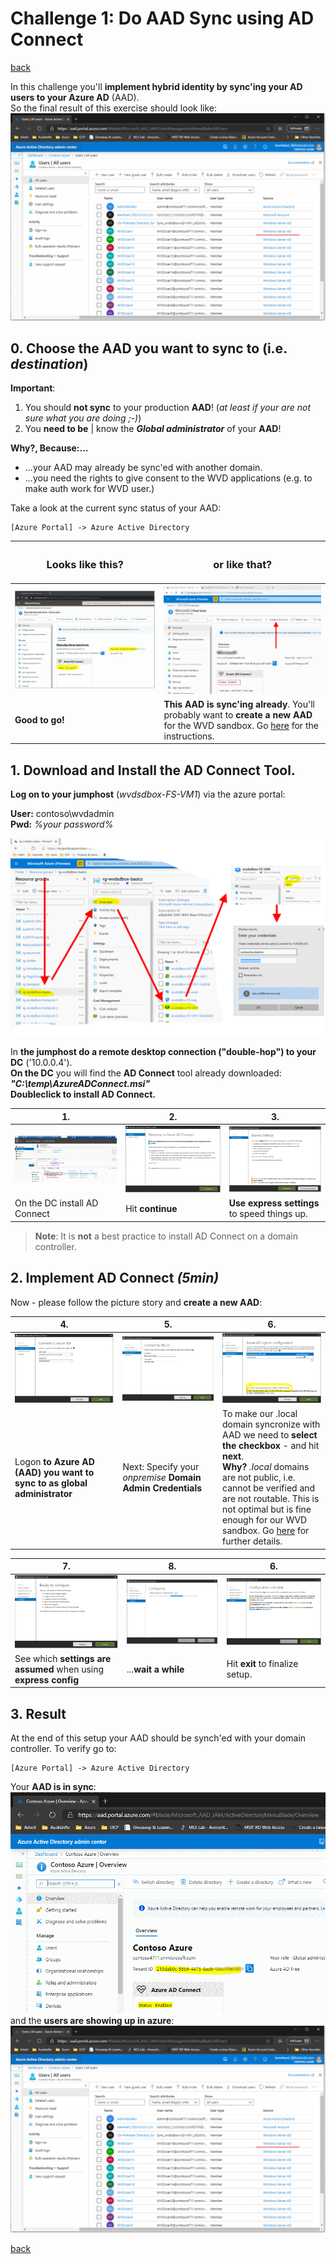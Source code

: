 # Challenge 1: Do AAD Sync using AD Connect  

[back](../README.md)  
  
In this challenge you'll **implement hybrid identity by sync'ing your AD users to your Azure AD** (AAD).  
So the final result of this exercise should look like:  
![synced accounts from AD in your AAD](AAD-SyncedUsers.PNG)  

## 0. Choose the AAD you want to sync to (i.e. _destination_)  
**Important**:
1. You should **not sync** to your production **AAD**! (_at least if your are not sure what you are doing ;-)_)  
2. You **need to be** | know the **_Global administrator_** of your **AAD**!  

**Why?, Because:...**  
- ...your AAD may already be sync'ed with another domain.
- ...you need the rights to give consent to the WVD applications (e.g. to make auth work for WVD user.)  
  
Take a look at the current sync status of your AAD:  
```
[Azure Portal] -> Azure Active Directory
``` 
| <H3>Looks like this?</H3> | <H3>or like that?</H3> |
|--|--|
| ![The right AAD -Yes](TheRightAAD-Yes.PNG)  | ![The right AAD - No](TheRightAAD-No.PNG)  |
| **Good to go!** | **This AAD is sync'ing already**. You'll probably want to **create a new AAD** for the WVD sandbox. Go [here](Subchallenge/CreateANewAAD.md) for the instructions. |


## 1. Download and Install the AD Connect Tool.
**Log on to your jumphost** (_wvdsdbox-FS-VM1_) via the azure portal:  

**User:** contoso\wvdadmin  
**Pwd:** _%your password%_

![ConnectToJumpHost](ConnectToJumpHost.png)

In **the jumphost do a remote desktop connection ("double-hop") to your DC** ('10.0.0.4').  
**On the DC** you will find the **AD Connect** tool already downloaded: **_"C:\temp\AzureADConnect.msi"_**  
**Doubleclick to install AD Connect.**  

| 1. | 2. | 3. |
|--|--|--|
| ![On the DC install AD Connect](OnTheDC-InstallADConnect-0.png) | ![Continue](OnTheDC-InstallADConnect-1.png)  | ![Use Express Settings](OnTheDC-InstallADConnect-2.png) |
| On the DC install AD Connect | Hit **continue**  | **Use express settings** to speed things up.  |  

> **Note**: It is **not** a best practice to install AD Connect on a domain controller.

## 2. Implement AD Connect _(5min)_
Now - please follow the picture story and **create a new AAD**:

| 4. | 5. | 6. |
|--|--|--|
| ![On the DC install AD Connect](OnTheDC-InstallADConnect-3.png)  | ![On the DC install AD Connect](OnTheDC-InstallADConnect-4.png)  | ![On the DC install AD Connect](OnTheDC-InstallADConnect-5.png)  |
| Logon **to Azure AD (AAD) you want to sync to as global administrator** | Next: Specify your _onpremise_ **Domain Admin Credentials**  | To make our .local domain syncronize with AAD we need to **select the checkbox** - and hit **next**.<br>**Why?** _.local_ domains are not public, i.e. cannot be verified and are not routable. This is not optimal but is fine enough for our WVD sandbox. Go [here](https://docs.microsoft.com/en-us/office365/enterprise/prepare-a-non-routable-domain-for-directory-synchronization) for further details.  |


| 7. | 8. | 6. |
|--|--|--|
| ![On the DC install AD Connect](OnTheDC-InstallADConnect-6.png)  | ![On the DC install AD Connect](OnTheDC-InstallADConnect-7.png)  | ![On the DC install AD Connect](OnTheDC-InstallADConnect-8.png)  |
| See which **settings are assumed** when using **express config** | ...**wait a while**  | Hit **exit** to finalize setup.  |

## 3. Result
At the end of this setup your AAD should be synch'ed with your domain controller. To verify go to:
```
[Azure Portal] -> Azure Active Directory
```  
Your **AAD is in sync**: 
![AD in sync](AAD-Synced.PNG)  
and the **users are showing up in azure**:
![AD in sync](AAD-SyncedUsers.PNG) 

[back](../README.md) 